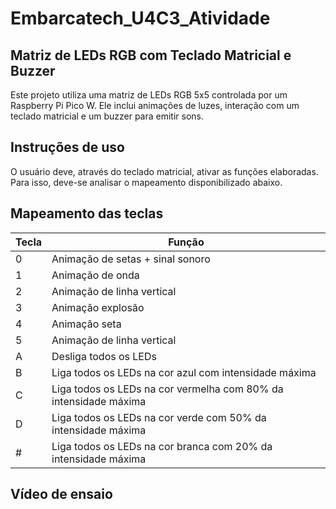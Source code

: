 # Embarcatech_U4C3_Atividade
## Matriz de LEDs RGB com Teclado Matricial e Buzzer
Este projeto utiliza uma matriz de LEDs RGB 5x5 controlada por um Raspberry Pi Pico W. Ele inclui animações de luzes, interação com um teclado matricial e um buzzer para emitir sons.

## Instruções de uso

O usuário deve, através do teclado matricial, ativar as funções elaboradas. Para isso, deve-se analisar o mapeamento disponibilizado abaixo.

## Mapeamento das teclas

| Tecla | Função                  |
|-------|--------------------------|
| 0     | Animação de setas + sinal sonoro |
| 1     | Animação de onda         |
| 2     | Animação de linha vertical |
| 3     | Animação explosão  |
| 4     | Animação seta  |
| 5     | Animação de linha vertical |
| A     | Desliga todos os LEDs    |
| B     | Liga todos os LEDs na cor azul com intensidade máxima |
| C     | Liga todos os LEDs na cor vermelha com 80% da intensidade máxima |
| D     | Liga todos os LEDs na cor verde com 50% da intensidade máxima |
| #     | Liga todos os LEDs na cor branca com 20% da intensidade máxima |

## Vídeo de ensaio

<url>
